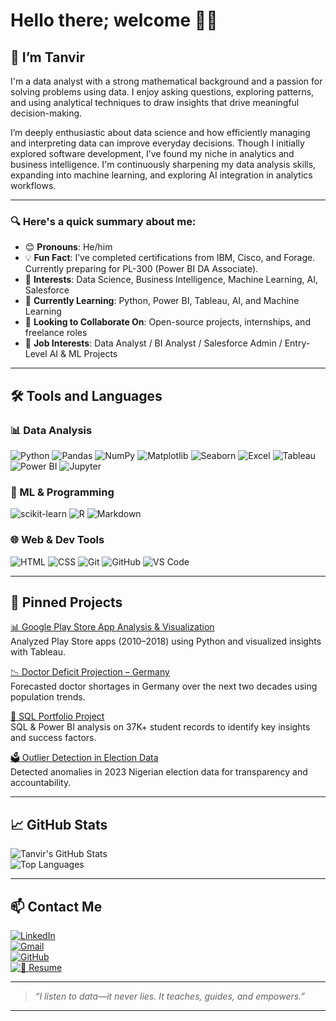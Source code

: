 # Hello there; welcome 👋🏾

## 👋 I’m Tanvir

I'm a data analyst with a strong mathematical background and a passion for solving problems using data. I enjoy asking questions, exploring patterns, and using analytical techniques to draw insights that drive meaningful decision-making.

I’m deeply enthusiastic about data science and how efficiently managing and interpreting data can improve everyday decisions. Though I initially explored software development, I’ve found my niche in analytics and business intelligence. I'm continuously sharpening my data analysis skills, expanding into machine learning, and exploring AI integration in analytics workflows.

---

### 🔍 Here's a quick summary about me:

- 😊 **Pronouns**: He/him  
- 💡 **Fun Fact**: I’ve completed certifications from IBM, Cisco, and Forage. Currently preparing for PL-300 (Power BI DA Associate).  
- 🎯 **Interests**: Data Science, Business Intelligence, Machine Learning, AI, Salesforce  
- 🌱 **Currently Learning**: Python, Power BI, Tableau, AI, and Machine Learning  
- 🤝 **Looking to Collaborate On**: Open-source projects, internships, and freelance roles  
- 💼 **Job Interests**: Data Analyst / BI Analyst / Salesforce Admin / Entry-Level AI & ML Projects  

---

## 🛠️ Tools and Languages

### 📊 Data Analysis
![Python](https://img.shields.io/badge/Python-3776AB?style=flat&logo=python&logoColor=white)
![Pandas](https://img.shields.io/badge/Pandas-150458?style=flat&logo=pandas)
![NumPy](https://img.shields.io/badge/Numpy-013243?style=flat&logo=numpy)
![Matplotlib](https://img.shields.io/badge/Matplotlib-ff4088?style=flat)
![Seaborn](https://img.shields.io/badge/Seaborn-3776AB?style=flat)
![Excel](https://img.shields.io/badge/Excel-217346?style=flat&logo=microsoft-excel&logoColor=white)
![Tableau](https://img.shields.io/badge/Tableau-E97627?style=flat&logo=tableau&logoColor=white)
![Power BI](https://img.shields.io/badge/Power%20BI-F2C811?style=flat&logo=powerbi&logoColor=black)
![Jupyter](https://img.shields.io/badge/Jupyter-F37626?style=flat&logo=jupyter)

### 🧠 ML & Programming
![scikit-learn](https://img.shields.io/badge/Scikit--Learn-F7931E?style=flat&logo=scikit-learn)
![R](https://img.shields.io/badge/R-276DC3?style=flat&logo=r&logoColor=white)
![Markdown](https://img.shields.io/badge/Markdown-000000?style=flat&logo=markdown)

### 🌐 Web & Dev Tools
![HTML](https://img.shields.io/badge/HTML5-E34F26?style=flat&logo=html5&logoColor=white)
![CSS](https://img.shields.io/badge/CSS3-1572B6?style=flat&logo=css3&logoColor=white)
![Git](https://img.shields.io/badge/Git-F05032?style=flat&logo=git&logoColor=white)
![GitHub](https://img.shields.io/badge/GitHub-181717?style=flat&logo=github)
![VS Code](https://img.shields.io/badge/VSCode-007ACC?style=flat&logo=visual-studio-code)

---

## 📌 Pinned Projects

[📊 Google Play Store App Analysis & Visualization](https://github.com/md-ahmed-tanvir/google-play-analysis)  
Analyzed Play Store apps (2010–2018) using Python and visualized insights with Tableau.

[📉 Doctor Deficit Projection – Germany](https://github.com/md-ahmed-tanvir/doctor-deficit-projection)  
Forecasted doctor shortages in Germany over the next two decades using population trends.

[📑 SQL Portfolio Project](https://github.com/md-ahmed-tanvir/sql-portfolio-project)  
SQL & Power BI analysis on 37K+ student records to identify key insights and success factors.

[🗳️ Outlier Detection in Election Data](https://github.com/md-ahmed-tanvir/election-outlier-analysis)  
Detected anomalies in 2023 Nigerian election data for transparency and accountability.

---

## 📈 GitHub Stats

![Tanvir's GitHub Stats](https://github-readme-stats.vercel.app/api?username=md-ahmed-tanvir&show_icons=true&theme=gruvbox)  
![Top Languages](https://github-readme-stats.vercel.app/api/top-langs/?username=md-ahmed-tanvir&layout=compact&theme=gruvbox)

---

## 📫 Contact Me

[![LinkedIn](https://img.shields.io/badge/LinkedIn-blue?logo=linkedin&style=flat-square)](https://www.linkedin.com/in/mdtanvirahmeddev/)  
[![Gmail](https://img.shields.io/badge/Gmail-red?logo=gmail&style=flat-square)](mailto:md.ahmedtanvirdev@gmail.com)  
[![GitHub](https://img.shields.io/badge/GitHub-black?logo=github&style=flat-square)](https://github.com/md-ahmed-tanvir)  
[![📄 Resume](https://img.shields.io/badge/Resume-PDF-red?style=flat-square&logo=adobeacrobatreader)]([https://your-resume-link.com](https://drive.google.com/file/d/1QQ-cCaqmZIHja_9nmux4JCpl6sQIuyMP/view?usp=drive_link))

---

> *“I listen to data—it never lies. It teaches, guides, and empowers.”*

---

